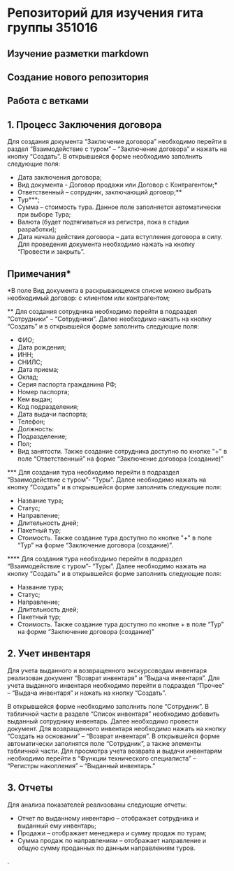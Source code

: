 # Репозиторий для изучения гита группы 351016

## Изучение разметки markdown

## Создание нового репозитория 

## Работа с ветками

## 1. Процесс Заключения договора
Для создания документа “Заключение договора” необходимо перейти в раздел “Взаимодействие с туром” – “Заключение договора” и нажать на кнопку “Создать”. В открывшейся форме необходимо заполнить следующие поля:
- Дата заключения договора;
- Вид документа - Договор продажи или Договор с Контрагентом;*
- Ответственный – сотрудник, заключающий договор;**
- Тур***;
- Сумма – стоимость тура. Данное поле заполняется автоматически при выборе Тура;
- Валюта (будет подтягиваться из регистра, пока в стадии разработки);
- Дата начала действия договора – дата вступления договора в силу.
Для проведения документа необходимо нажать на кнопку “Провести и закрыть”.
## Примечания*
*В поле Вид документа в раскрывающемся списке можно выбрать необходимый договор: с клиентом или контрагентом;

** Для создания сотрудника необходимо перейти в подраздел “Сотрудники” – “Сотрудники”. Далее необходимо нажать на кнопку “Создать” и в открывшейся форме заполнить следующие поля:
-	ФИО;
-	Дата рождения;
-	ИНН;
-	СНИЛС;
-	Дата приема;
-	Оклад;
-	Серия паспорта гражданина РФ;
-	Номер паспорта;
-	Кем выдан;
-	Код подразделения;
- Дата выдачи паспорта;
-	Телефон;
-	Должность: 
-	Подразделение;
-	Пол;
-	Вид занятости.
Также создание сотрудника доступно по кнопке "+" в поле “Ответственный” на форме “Заключение договора (создание)”

*** Для создания тура необходимо перейти в подраздел “Взаимодействие с туром”- “Туры”. Далее необходимо нажать на кнопку “Создать” и в открывшейся форме заполнить следующие поля:
-	Название тура;
-	Статус;
-	Направление;
-	Длительность дней;
-	Пакетный тур;
-	Стоимость.
Также создание тура доступно по кнопке "+" в поле “Тур” на форме “Заключение договора (создание)”.

**** Для создания тура необходимо перейти в подраздел “Взаимодействие с туром”- “Туры”. Далее необходимо нажать на кнопку “Создать” и в открывшейся форме заполнить следующие поля:
-	Название тура;
-	Статус;
-	Направление;
-	Длительность дней;
-	Пакетный тур;
-	Стоимость.
Также создание тура доступно по кнопке + в поле “Тур” на форме “Заключение договора (создание)”

## 2. Учет инвентаря
Для учета выданного и возвращенного экскурсоводам инвентаря реализован документ “Возврат инвентаря” и “Выдача инвентаря”.
Для учета выданного инвентаря необходимо перейти в подраздел “Прочее” – “Выдача инвентаря” и нажать на кнопку “Создать”.

В открывшейся форме необходимо заполнить поле “Сотрудник”. В табличной части в разделе “Список инвентаря” необходимо добавить выданный сотруднику инвентарь. Далее необходимо провести документ.
Для возвращенного инвентаря необходимо нажать на кнопку “Создать на основании” – “Возврат инвентаря”. В открывшейся форме автоматически заполнятся поле “Сотрудник”, а также элементы табличной части. Для просмотра учета возврата и выдачи инвентарям необходимо перейти в “Функции технического специалиста” – “Регистры накопления” – “Выданный инвентарь.”
## 3. Отчеты
Для анализа показателей реализованы следующие отчеты:
-	Отчет по выданному инвентарю – отображает сотрудника и выданный ему инвентарь;
- Продажи – отображает менеджера и сумму продаж по турам; 
- Сумма продаж по направлениям – отображает направление и общую сумму проданных по данным направлениям туров.







.
